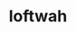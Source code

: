 ---
title: loftwah
github: https://github.com/loftwah
mode: dark
transition: 3s
archetype:
  - Little Bit of Everything
---